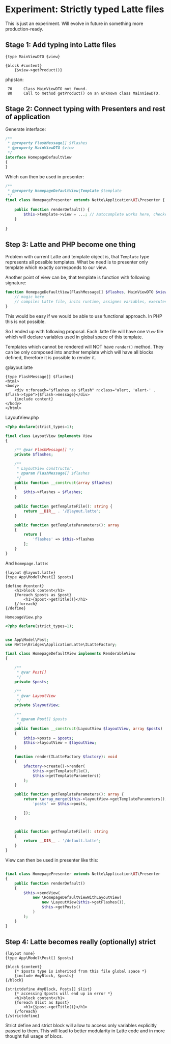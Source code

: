 Experiment: Strictly typed Latte files
======================================

This is just an experiment. Will evolve in future in something more production-ready.

## Stage 1: Add typing into Latte files

```latte
{type MainViewDTO $view}

{block #content}
    {$view->getProduct()}
```

phpstan:
```
 70     Class MainViewDTO not found.       
 80     Call to method getProduct() on an unknown class MainViewDTO.  
```

## Stage 2: Connect typing with Presenters and rest of application

Generate interface:

````php
/**
 * @property FlashMessage[] $flashes
 * @property MainViewDTO $view
 */
interface HomepageDefaultView
{
}
````

Which can then be used in presenter:
````php
/**
 * @property HomepageDefaultView|Template $template
 */
final class HomepagePresenter extends Nette\Application\UI\Presenter {
	
	public function renderDefault() {
		$this->template->view = ...; // Autocomplete works here, checked by PHPStan
	}
	
}
````


## Step 3: Latte and PHP become one thing

Problem with current Latte and template object is, that `Template` type represents all possible templates. What be need is to presenter only template which exactly corresponds to our view.

Another point of view can be, that template is function with following signature:

````php
function HomepageDefaultView(FlashMessage[] $flashes, MainViewDTO $view): string {
	// magic here
	// compiles Latte file, inits runtime, assignes variables, executes template and ends up with rendered data
}
````

This would be easy if we would be able to use functional approach. In PHP this is not possible.

So I ended up with following proposal. Each .latte file will have one `View` file which will declare variables used in global space of this template.

Templates which cannot be rendered will NOT have `render()` method. They can be only composed into another template which will have all blocks defined, therefore it is possible to render it.


@layout.latte
````latte
{type FlashMessage[] $flashes}
<html>
<body>
	<div n:foreach="$flashes as $flash" n:class="alert, 'alert-' . $flash->type">{$flash->message}</div>
	{include content}
</body>
</html>
````

LayoutView.php
````php
<?php declare(strict_types=1);

final class LayoutView implements View
{

	/** @var FlashMessage[] */
	private $flashes;

	/**
	 * LayoutView constructor.
	 * @param FlashMessage[] $flashes
	 */
	public function __construct(array $flashes)
	{
		$this->flashes = $flashes;
	}
	
	public function getTemplateFile(): string {
		return __DIR__ . '/@layout.latte';
	}

	public function getTemplateParameters(): array
	{
		return [
			'flashes' => $this->flashes
		];
	}
}
````


And `homepage.latte`:

````latte
{layout @layout.latte}
{type App\Model\Post[] $posts}

{define #content}
	<h1>block content</h1>
	{foreach $posts as $post}
		<h1>{$post->getTitle()}</h1>
	{/foreach}
{/define}
````

`HomepageView.php`
````php
<?php declare(strict_types=1);


use App\Model\Post;
use Nette\Bridges\ApplicationLatte\ILatteFactory;

final class HomepageDefaultView implements RenderableView
{

	/**
	 * @var Post[]
	 */
	private $posts;

	/**
	 * @var LayoutView
	 */
	private $layoutView;

	/**
	 * @param Post[] $posts
	 */
	public function __construct(LayoutView $layoutView, array $posts)
	{
		$this->posts = $posts;
		$this->layoutView = $layoutView;
	}

	function render(ILatteFactory $factory): void
	{
		$factory->create()->render(
			$this->getTemplateFile(),
			$this->getTemplateParameters()
		);
	}

	public function getTemplateParameters(): array {
		return \array_merge($this->layoutView->getTemplateParameters(), [
			'posts' => $this->posts,

		]);
	}


	public function getTemplateFile(): string
	{
		return __DIR__ . '/default.latte';
	}
}

````

View can then be used in presenter like this:

````php

final class HomepagePresenter extends Nette\Application\UI\Presenter
{
	public function renderDefault()
	{
		$this->sendView(
			new \HomepageDefaultViewWithLayoutView(
				new \LayoutView($this->getFlashes()),
				$this->getPosts()
			)
		);
	}
}
````



## Step 4: Latte becomes really (optionally) strict

````latte
{layout none}
{type App\Model\Post[] $posts}

{block $content}
	{* $posts type is inherited from this file global space *}
	{include #myBlock, $posts}
{/block}

{strictdefine #myBlock, Posts[] $list}
	{* accessing $posts will end up in error *}
	<h1>block content</h1>
	{foreach $list as $post}
		<h1>{$post->getTitle()}</h1>
	{/foreach}
{/strictdefine}
````

Strict define and strict block will allow to access only variables explicitly passed to them. This will lead to better modularity in Latte code and in more thought full usage of blocs.
